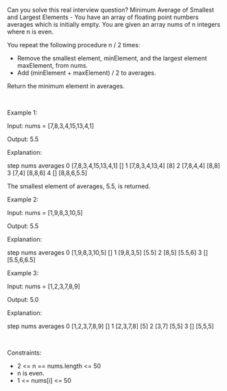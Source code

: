 Can you solve this real interview question? Minimum Average of Smallest and Largest Elements - You have an array of floating point numbers averages which is initially empty. You are given an array nums of n integers where n is even.

You repeat the following procedure n / 2 times:

 * Remove the smallest element, minElement, and the largest element maxElement, from nums.
 * Add (minElement + maxElement) / 2 to averages.

Return the minimum element in averages.

 

Example 1:

Input: nums = [7,8,3,4,15,13,4,1]

Output: 5.5

Explanation:

step nums averages 0 [7,8,3,4,15,13,4,1] [] 1 [7,8,3,4,13,4] [8] 2 [7,8,4,4] [8,8] 3 [7,4] [8,8,6] 4 [] [8,8,6,5.5]

The smallest element of averages, 5.5, is returned.

Example 2:

Input: nums = [1,9,8,3,10,5]

Output: 5.5

Explanation:

step nums averages 0 [1,9,8,3,10,5] [] 1 [9,8,3,5] [5.5] 2 [8,5] [5.5,6] 3 [] [5.5,6,6.5]

Example 3:

Input: nums = [1,2,3,7,8,9]

Output: 5.0

Explanation:

step nums averages 0 [1,2,3,7,8,9] [] 1 [2,3,7,8] [5] 2 [3,7] [5,5] 3 [] [5,5,5]

 

Constraints:

 * 2 <= n == nums.length <= 50
 * n is even.
 * 1 <= nums[i] <= 50